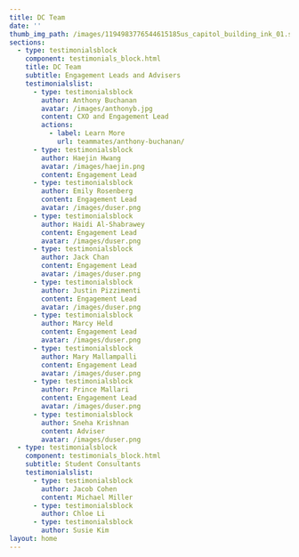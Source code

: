 ```yaml
---
title: DC Team
date: ''
thumb_img_path: /images/1194983776544615185us_capitol_building_ink_01.svg.med.png
sections:
  - type: testimonialsblock
    component: testimonials_block.html
    title: DC Team
    subtitle: Engagement Leads and Advisers
    testimonialslist:
      - type: testimonialsblock
        author: Anthony Buchanan
        avatar: /images/anthonyb.jpg
        content: CXO and Engagement Lead
        actions:
          - label: Learn More
            url: teammates/anthony-buchanan/
      - type: testimonialsblock
        author: Haejin Hwang
        avatar: /images/haejin.png
        content: Engagement Lead
      - type: testimonialsblock
        author: Emily Rosenberg
        content: Engagement Lead
        avatar: /images/duser.png
      - type: testimonialsblock
        author: Haidi Al-Shabrawey
        content: Engagement Lead
        avatar: /images/duser.png
      - type: testimonialsblock
        author: Jack Chan
        content: Engagement Lead
        avatar: /images/duser.png
      - type: testimonialsblock
        author: Justin Pizzimenti
        content: Engagement Lead
        avatar: /images/duser.png
      - type: testimonialsblock
        author: Marcy Held
        content: Engagement Lead
        avatar: /images/duser.png
      - type: testimonialsblock
        author: Mary Mallampalli
        content: Engagement Lead
        avatar: /images/duser.png
      - type: testimonialsblock
        author: Prince Mallari
        content: Engagement Lead
        avatar: /images/duser.png
      - type: testimonialsblock
        author: Sneha Krishnan
        content: Adviser
        avatar: /images/duser.png
  - type: testimonialsblock
    component: testimonials_block.html
    subtitle: Student Consultants
    testimonialslist:
      - type: testimonialsblock
        author: Jacob Cohen
        content: Michael Miller
      - type: testimonialsblock
        author: Chloe Li
      - type: testimonialsblock
        author: Susie Kim
layout: home
---
```

